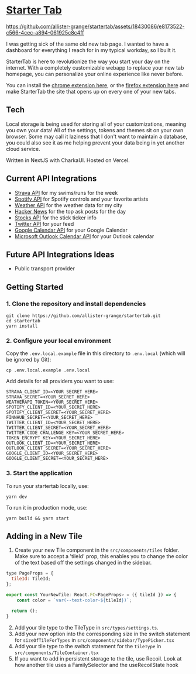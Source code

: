 # [Starter Tab](https://startertab.com/)

https://github.com/allister-grange/startertab/assets/18430086/e8173522-c566-4cec-a894-061925c8c4ff

I was getting sick of the same old new tab page. I wanted to have a dashboard for everything I reach for in my typical workday, so I built it. 

StarterTab is here to revolutionize the way you start your day on the internet. With a completely customizable webapp to replace your new tab homepage, you can personalize your online experience like never before.

You can install the [chrome extension here](https://chrome.google.com/webstore/detail/custom-new-tab-url/mmjbdbjnoablegbkcklggeknkfcjkjia?hl=en), or the [firefox extension here](https://addons.mozilla.org/en-US/firefox/addon/startertab-your-next-new-tab/) and make StarterTab the site that opens up on every one of your new tabs.

## Tech

Local storage is being used for storing all of your customizations, meaning you own your data! All of the settings, tokens and themes sit on your own browser. Some may call it laziness that I don't want to maintain a database, you could also see it as me helping prevent your data being in yet another cloud service.

Written in NextJS with CharkaUI. Hosted on Vercel.

## Current API Integrations

- [Strava API](https://developers.strava.com/docs/reference/) for my swims/runs for the week
- [Spotify API](https://developer.spotify.com/documentation/web-api/) for Spotify controls and your favorite artists
- [Weather API](https://www.weatherapi.com/) for the weather data for my city
- [Hacker News](https://hackernews.api-docs.io/) for the top ask posts for the day
- [Stocks API](https://finnhub.io/docs/api) for the stick ticker info
- [Twitter API](https://developer.twitter.com/en/docs/twitter-api) for your feed
- [Google Calendar API](https://developers.google.com/calendar/api/guides/overview) for your Google Calendar
- [Microsoft Outlook Calendar API](https://learn.microsoft.com/en-us/graph/outlook-calendar-concept-overview) for your Outlook calendar

## Future API Integrations Ideas

- Public transport provider

## Getting Started

### 1. Clone the repository and install dependencies

```
git clone https://github.com/allister-grange/startertab.git
cd startertab
yarn install
```

### 2. Configure your local environment

Copy the `.env.local.example` file in this directory to `.env.local` (which will be ignored by Git):

```
cp .env.local.example .env.local
```

Add details for all providers you want to use:

```
STRAVA_CLIENT_ID=<YOUR_SECRET_HERE>
STRAVA_SECRET=<YOUR_SECRET_HERE>
WEATHERAPI_TOKEN=<YOUR_SECRET_HERE>
SPOTIFY_CLIENT_ID=<YOUR_SECRET_HERE>
SPOTIFY_CLIENT_SECRET=<YOUR_SECRET_HERE>
FINNHUB_SECRET=<YOUR_SECRET_HERE>
TWITTER_CLIENT_ID=<YOUR_SECRET_HERE>
TWITTER_CLIENT_SECRET=<YOUR_SECRET_HERE>
TWITTER_CODE_CHALLENGE_KEY=<YOUR_SECRET_HERE>
TOKEN_ENCRYPT_KEY=<YOUR_SECRET_HERE>
OUTLOOK_CLIENT_ID=<YOUR_SECRET_HERE>
OUTLOOK_CLIENT_SECRET=<YOUR_SECRET_HERE>
GOOGLE_CLIENT_ID=<YOUR_SECRET_HERE>
GOOGLE_CLIENT_SECRET=<YOUR_SECRET_HERE>
```

### 3. Start the application

To run your startertab locally, use:

```
yarn dev
```

To run it in production mode, use:

```
yarn build && yarn start
```

## Adding in a New Tile

1. Create your new Tile component in the `src/components/tiles` folder. Make sure to accept a 'tileId' prop, this enables you to change the color of the text based off the settings changed in the sidebar.

```js
type PageProps = {
  tileId: TileId;
};

export const YourNewTile: React.FC<PageProps> = ({ tileId }) => {
    const color = `var(--text-color-${tileId})`;

  return ();
}
```

2. Add your tile type to the TileType in `src/types/settings.ts`.
3. Add your new option into the corresponding size in the switch statement for `sizeOfTileForTypes` in `src/components/sidebar/TypePicker.tsx`
4. Add your tile type to the switch statement for the `tileType` in `src/components/TileContainer.tsx`
5. If you want to add in persistent storage to the tile, use Recoil. Look at how another tile uses a FamilySelector and the useRecoilState hook
